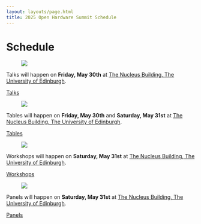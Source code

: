 ```yaml
---
layout: layouts/page.html
title: 2025 Open Hardware Summit Schedule
---
```


# Schedule

<div class="lil-guy is-right">
    <figure>
        <img src="/static/images/lil-guy-6-color.svg">
    </figure>
    <div class="big-quote has-yellow-outlined-shadow">
        <p>Talks will happen on <strong>Friday, May 30th</strong> at <a href="https://science-engineering.ed.ac.uk/nucleus-building" target="_blank">The Nucleus Building, The University of Edinburgh</a>.</p>
        <p>
            <a href="/talks" class="button">Talks</a>
        </p>
    </div>
</div>
<div class="lil-guy is-left">
    <figure>
        <img src="/static/images/lil-guy-3-color.svg">
    </figure>
    <div class="big-quote has-yellow-outlined-shadow">
        <p>Tables will happen on <strong>Friday, May 30th</strong> and <strong>Saturday, May 31st</strong> at <a href="https://science-engineering.ed.ac.uk/nucleus-building" target="_blank">The Nucleus Building, The University of Edinburgh</a>.</p>
        <p>
            <a href="/tables" class="button">Tables</a>
        </p>
    </div>
</div>
<div class="lil-guy is-right">
    <figure>
        <img src="/static/images/lil-guy-1-color.svg">
    </figure>
    <div class="big-quote  has-yellow-outlined-shadow">
        <p>Workshops will happen on <strong>Saturday, May 31st</strong> at <a href="https://science-engineering.ed.ac.uk/nucleus-building" target="_blank">The Nucleus Building, The University of Edinburgh</a>.</p>
        <p>
            <a href="/workshops" class="button">Workshops</a>
        </p>
    </div>
</div>
<div class="lil-guy is-left">
    <figure>
        <img src="/static/images/lil-guy-4-color.svg">
    </figure>
    <div class="big-quote  has-yellow-outlined-shadow">
        <p>Panels will happen on <strong>Saturday, May 31st</strong> at <a href="https://science-engineering.ed.ac.uk/nucleus-building" target="_blank">The Nucleus Building, The University of Edinburgh</a>.</p>
        <p>
            <a href="/panels" class="button">Panels</a>
        </p>
    </div>
</div>
